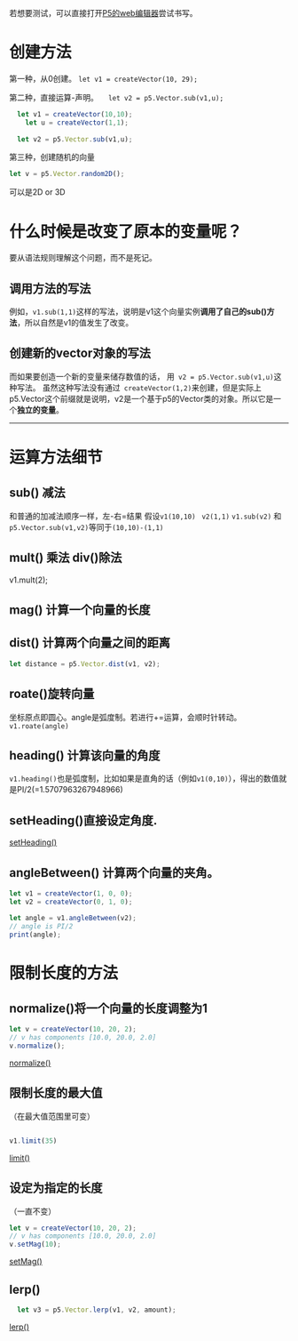 若想要测试，可以直接打开[P5的web编辑器](https://editor.p5js.org/)尝试书写。

# 创建方法
第一种，从0创建。
`let v1 = createVector(10, 29);`

第二种，直接运算-声明。
`  let v2 = p5.Vector.sub(v1,u);`

```js
  let v1 = createVector(10,10);
    let u = createVector(1,1);
  
  let v2 = p5.Vector.sub(v1,u);

```

第三种，创建随机的向量
```javascript
let v = p5.Vector.random2D();
```
可以是2D or 3D

# 什么时候是改变了原本的变量呢？
要从语法规则理解这个问题，而不是死记。

## 调用方法的写法
例如，`v1.sub(1,1)`这样的写法，说明是v1这个向量实例**调用了自己的sub()方法**，所以自然是v1的值发生了改变。

## 创建新的vector对象的写法
而如果要创造一个新的变量来储存数值的话，
用` v2 = p5.Vector.sub(v1,u)`这种写法。
虽然这种写法没有通过` createVector(1,2)`来创建，但是实际上p5.Vector这个前缀就是说明，v2是一个基于p5的Vector类的对象。所以它是一个**独立的变量**。


---

# 运算方法细节
## sub() 减法
和普通的加减法顺序一样，左-右=结果
假设`v1(10,10)` ` v2(1,1)`
`v1.sub(v2)` 和`p5.Vector.sub(v1,v2)`等同于`(10,10)-(1,1)`


## mult() 乘法 div()除法

v1.mult(2);

## mag() 计算一个向量的长度
## dist() 计算两个向量之间的距离
```javascript
let distance = p5.Vector.dist(v1, v2);
```

## roate()旋转向量
坐标原点即圆心。angle是弧度制。若进行+=运算，会顺时针转动。
`v1.roate(angle)`

## heading() 计算该向量的角度
`v1.heading()`也是弧度制，比如如果是直角的话（例如`v1(0,10)`），得出的数值就是PI/2(=1.5707963267948966)

## setHeading()直接设定角度.
[setHeading()](https://p5js.org/zh-Hans/reference/#/p5.Vector/setHeading)

 ## angleBetween() 计算两个向量的夹角。
 ```javascript
let v1 = createVector(1, 0, 0);
let v2 = createVector(0, 1, 0);

let angle = v1.angleBetween(v2);
// angle is PI/2
print(angle);
```

# 限制长度的方法
## normalize()将一个向量的长度调整为1
```javascript
let v = createVector(10, 20, 2);
// v has components [10.0, 20.0, 2.0]
v.normalize();
```
[normalize()](https://p5js.org/zh-Hans/reference/#/p5.Vector/normalize)

## 限制长度的最大值
（在最大值范围里可变）
```javascript

v1.limit(35)

```
[limit()](https://p5js.org/zh-Hans/reference/#/p5.Vector/limit)

## 设定为指定的长度
（一直不变）
```javascript
let v = createVector(10, 20, 2);
// v has components [10.0, 20.0, 2.0]
v.setMag(10);
```
[setMag()](https://p5js.org/zh-Hans/reference/#/p5.Vector/setMag)

## lerp()
```javascript
  let v3 = p5.Vector.lerp(v1, v2, amount);
```
[lerp()](https://p5js.org/zh-Hans/reference/#/p5.Vector/lerp)